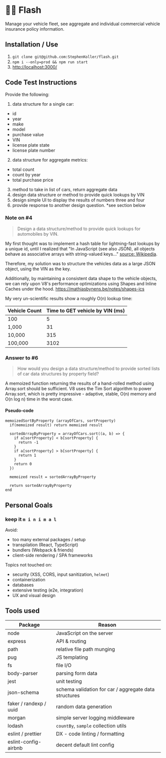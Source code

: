 # 🦸‍⚡ Flash

Manage your vehicle fleet, see aggregate and individual commercial vehicle insurance policy information.

## Installation / Use

1. `git clone git@github.com:StephenKoller/flash.git`
2. `npm i --only=prod && npm run start`
3. [http://localhost:3000/](http://localhost:3000/)

## Code Test Instructions

Provide the following:

1. data structure for a single car:

- id
- year
- make
- model
- purchase value
- VIN
- license plate state
- license plate number

2. data structure for aggregate metrics:

- total count
- count by year
- total purchase price

3. method to take in list of cars, return aggregate data
4. design data structure or method to provide quick lookups by VIN
5. design simple UI to display the results of numbers three and four
6. provide response to another design question. \*see section below

### Note on #4

> Design a data structure/method to provide quick lookups for automobiles by VIN.

My first thought was to implement a hash table for lightning-fast lookups by a unique id,
until I realized that "In JavaScript (see also JSON), all objects behave as associative arrays with string-valued keys..." [source: Wikipedia](https://en.wikipedia.org/wiki/Associative_array#Language_support).

Therefore, my solution was to structure the vehicles data as a large JSON object, using the VIN as the key.

Additionally, by maintaining a consistent data shape to the vehicle objects, we can rely upon V8's
performance optimizations using Shapes and Inline Caches under the hood. https://mathiasbynens.be/notes/shapes-ics

My very un-scientific results show a roughly O(n) lookup time:

| Vehicle Count | Time to GET vehicle by VIN (ms) |
| ------------- | ------------------------------- |
| 100           | 5                               |
| 1,000         | 31                              |
| 10,000        | 315                             |
| 100,000       | 3102                            |

### Answer to #6

> How would you design a data structure/method to provide sorted lists of car data
> structures by property field?

A memoized function returning the results of a hand-rolled method using Array.sort should be sufficient.
V8 uses the Tim Sort algorithm to power Array.sort, which is pretty impressive - adaptive, stable, O(n) memory and O(n log n) time in the worst case.

#### Pseudo-code

```
memoizedSortByProperty (arrayOfCars, sortProperty)
  if(memoized result) return memoized result

  sortedArrayByProperty = arrayOfCars.sort((a, b) => {
    if a[sortProperty] < b[sortProperty] {
      return -1
    }
    if a[sortProperty] > b[sortProperty] {
      return 1
    }
    return 0
  })

  memoized result = sortedArrayByProperty

  return sortedArrayByProperty
end
```

## Personal Goals

### keep it `m i n i m a l`

Avoid:

- too many external packages / setup
- transpilation (React, TypeScript)
- bundlers (Webpack & friends)
- client-side rendering / SPA frameworks

Topics not touched on:

- security (XSS, CORS, input sanitization, `helmet`)
- containerization
- databases
- extensive testing (e2e, integration)
- UX and visual design

## Tools used

| Package                | Reason                                                |
| ---------------------- | ----------------------------------------------------- |
| node                   | JavaScript on the server                              |
| express                | API & routing                                         |
| path                   | relative file path munging                            |
| pug                    | JS templating                                         |
| fs                     | file I/O                                              |
| body-parser            | parsing form data                                     |
| jest                   | unit testing                                          |
| json-schema            | schema validation for car / aggregate data structures |
| faker / randexp / uuid | random data generation                                |
| morgan                 | simple server logging middleware                      |
| lodash                 | `countBy`, `sample` collection utils                  |
| eslint / prettier      | DX - code linting / formatting                        |
| eslint-config-airbnb   | decent default lint config                            |

